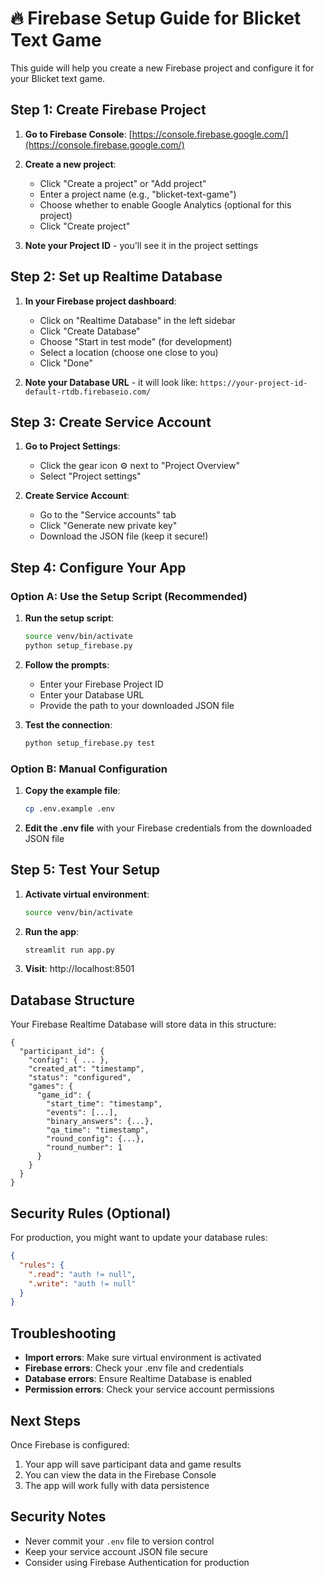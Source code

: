 # 🔥 Firebase Setup Guide for Blicket Text Game

This guide will help you create a new Firebase project and configure it for your Blicket text game.

## Step 1: Create Firebase Project

1. **Go to Firebase Console**: [https://console.firebase.google.com/](https://console.firebase.google.com/)

2. **Create a new project**:
   - Click "Create a project" or "Add project"
   - Enter a project name (e.g., "blicket-text-game")
   - Choose whether to enable Google Analytics (optional for this project)
   - Click "Create project"

3. **Note your Project ID** - you'll see it in the project settings

## Step 2: Set up Realtime Database

1. **In your Firebase project dashboard**:
   - Click on "Realtime Database" in the left sidebar
   - Click "Create Database"
   - Choose "Start in test mode" (for development)
   - Select a location (choose one close to you)
   - Click "Done"

2. **Note your Database URL** - it will look like: `https://your-project-id-default-rtdb.firebaseio.com/`

## Step 3: Create Service Account

1. **Go to Project Settings**:
   - Click the gear icon ⚙️ next to "Project Overview"
   - Select "Project settings"

2. **Create Service Account**:
   - Go to the "Service accounts" tab
   - Click "Generate new private key"
   - Download the JSON file (keep it secure!)

## Step 4: Configure Your App

### Option A: Use the Setup Script (Recommended)

1. **Run the setup script**:
   ```bash
   source venv/bin/activate
   python setup_firebase.py
   ```

2. **Follow the prompts**:
   - Enter your Firebase Project ID
   - Enter your Database URL
   - Provide the path to your downloaded JSON file

3. **Test the connection**:
   ```bash
   python setup_firebase.py test
   ```

### Option B: Manual Configuration

1. **Copy the example file**:
   ```bash
   cp .env.example .env
   ```

2. **Edit the .env file** with your Firebase credentials from the downloaded JSON file

## Step 5: Test Your Setup

1. **Activate virtual environment**:
   ```bash
   source venv/bin/activate
   ```

2. **Run the app**:
   ```bash
   streamlit run app.py
   ```

3. **Visit**: http://localhost:8501

## Database Structure

Your Firebase Realtime Database will store data in this structure:
```
{
  "participant_id": {
    "config": { ... },
    "created_at": "timestamp",
    "status": "configured",
    "games": {
      "game_id": {
        "start_time": "timestamp",
        "events": [...],
        "binary_answers": {...},
        "qa_time": "timestamp",
        "round_config": {...},
        "round_number": 1
      }
    }
  }
}
```

## Security Rules (Optional)

For production, you might want to update your database rules:

```json
{
  "rules": {
    ".read": "auth != null",
    ".write": "auth != null"
  }
}
```

## Troubleshooting

- **Import errors**: Make sure virtual environment is activated
- **Firebase errors**: Check your .env file and credentials
- **Database errors**: Ensure Realtime Database is enabled
- **Permission errors**: Check your service account permissions

## Next Steps

Once Firebase is configured:
1. Your app will save participant data and game results
2. You can view the data in the Firebase Console
3. The app will work fully with data persistence

## Security Notes

- Never commit your `.env` file to version control
- Keep your service account JSON file secure
- Consider using Firebase Authentication for production

